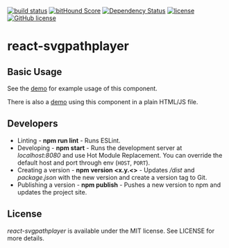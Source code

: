 [![build status](https://secure.travis-ci.org/saschwarz/react-svgpathplayer.svg?style=flat-square)](http://travis-ci.org/saschwarz/react-svgpathplayer) [![bitHound Score](https://www.bithound.io/github/saschwarz/react-svgpathplayer/badges/score.svg?style=flat-square)](https://www.bithound.io/github/saschwarz/react-svgpathplayer) [![Dependency Status](https://david-dm.org/saschwarz/react-svgpathplayer.svg?style=flat-square)](https://david-dm.org/saschwarz/react-svgpathplayer) [![license](https://img.shields.io/npm/v/react-svgpathplayer.svg?style=flat-square)](https://www.npmjs.com/package/react-svgpathplayer) [![GitHub license](https://img.shields.io/github/license/mashape/apistatus.svg?style=flat-square)](https://github.com/saschwarz/react-svgpathplayer/blob/master/LICENSE)
# react-svgpathplayer

## Basic Usage

See the [demo](http://saschwarz.github.io/react-svgpathplayer/) for example usage of this component.

There is also a [demo](http://saschwarz.github.io/react-svgpathplayer/script.html) using this component in a plain HTML/JS file.

## Developers

* Linting - **npm run lint** - Runs ESLint.
* Developing - **npm start** - Runs the development server at *localhost:8080* and use Hot Module Replacement. You can override the default host and port through env (`HOST`, `PORT`).
* Creating a version - **npm version <x.y.<>** - Updates */dist* and *package.json* with the new version and create a version tag to Git.
* Publishing a version - **npm publish** - Pushes a new version to npm and updates the project site.

## License

*react-svgpathplayer* is available under the MIT license. See LICENSE for more details.
